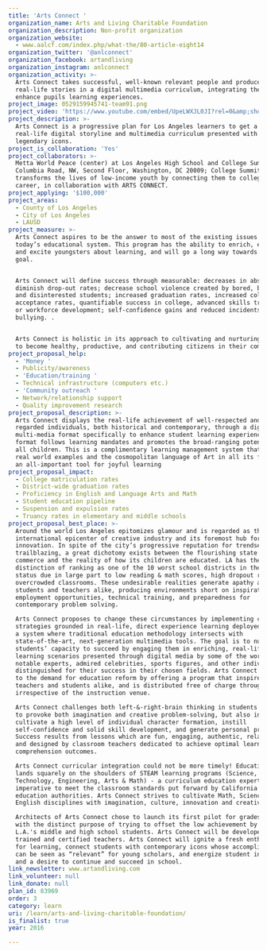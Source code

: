 ```yaml
---
title: 'Arts Connect '
organization_name: Arts and Living Charitable Foundation
organization_description: Non-profit organization
organization_website:
  - www.aalcf.com/index.php/what-the/80-article-eight14
organization_twitter: '@anlconnect'
organization_facebook: artandliving
organization_instagram: anlconnect
organization_activity: >-
  Arts Connect takes successful, well-known relevant people and produces their
  real-life stories in a digital multimedia curriculum, integrating the arts to
  enhance pupils learning experiences.
project_image: 0529159945741-team91.png
project_video: 'https://www.youtube.com/embed/UpeLWXJL0JI?rel=0&amp;showinfo=0'
project_description: >-
  Arts Connect is a progressive plan for Los Angeles learners to get a fresh
  real-life digital storyline and multimedia curriculum presented with LA’s
  legendary icons.
project_is_collaboration: 'Yes'
project_collaborators: >-
  Metta World Peace (center) at Los Angeles High School and College Summit. 1763
  Columbia Road, NW, Second Floor, Washington, DC 20009; College Summit
  transforms the lives of low-income youth by connecting them to college and
  career, in collaboration with ARTS CONNECT.
project_applying: '$100,000'
project_areas:
  - County of Los Angeles
  - City of Los Angeles
  - LAUSD
project_measure: >-
  Arts Connect aspires to be the answer to most of the existing issues facing
  today’s educational system. This program has the ability to enrich, enlighten
  and excite youngsters about learning, and will go a long way towards that
  goal. 


  Arts Connect will define success through measurable: decreases in absenteeism;
  diminish drop-out rates; decrease school violence created by bored, baffled,
  and disinterested students; increased graduation rates, increased college
  acceptance rates, quantifiable success in college, advanced skills training,
  or workforce development; self-confidence gains and reduced incidents of
  bullying. . 


  Arts Connect is holistic in its approach to cultivating and nurturing students
  to become healthy, productive, and contributing citizens in their community!
project_proposal_help:
  - 'Money '
  - Publicity/awareness
  - 'Education/training '
  - Technical infrastructure (computers etc.)
  - 'Community outreach '
  - Network/relationship support
  - Quality improvement research
project_proposal_description: >-
  Arts Connect displays the real-life achievement of well-respected and highly
  regarded individuals, both historical and contemporary, through a digital
  multi-media format specifically to enhance student learning experiences. The
  format follows learning mandates and promotes the broad-ranging potential in
  all children. This is a complimentary learning management system that offers
  real world examples and the cosmopolitan language of Art in all its forms as
  an all-important tool for joyful learning
project_proposal_impact:
  - College matriculation rates
  - District-wide graduation rates
  - Proficiency in English and Language Arts and Math
  - Student education pipeline
  - Suspension and expulsion rates
  - Truancy rates in elementary and middle schools
project_proposal_best_place: >-
  Around the world Los Angeles epitomizes glamour and is regarded as the
  international epicenter of creative industry and its foremost hub for
  innovation. In spite of the city’s progressive reputation for trendsetting and
  trailblazing, a great dichotomy exists between the flourishing state of its
  commerce and the reality of how its children are educated. LA has the dubious
  distinction of ranking as one of the 10 worst school districts in the USA – a
  status due in large part to low reading & math scores, high dropout rate, and
  overcrowded classrooms. These undesirable realities generate apathy among
  students and teachers alike, producing environments short on inspiration,
  employment opportunities, technical training, and preparedness for
  contemporary problem solving.

  Arts Connect proposes to change these circumstances by implementing creative
  strategies grounded in real-life, direct experience learning deployed through
  a system where traditional education methodology intersects with
  state-of-the-art, next-generation multimedia tools. The goal is to nurture
  students’ capacity to succeed by engaging them in enriching, real-life
  learning scenarios presented through digital media by some of the world’s most
  notable experts, admired celebrities, sports figures, and other individuals
  distinguished for their success in their chosen fields. Arts Connect responds
  to the demand for education reform by offering a program that inspires
  teachers and students alike, and is distributed free of charge throughout LA
  irrespective of the instruction venue.

  Arts Connect challenges both left-&-right-brain thinking in students in order
  to provoke both imagination and creative problem-solving, but also in order to
  cultivate a high level of individual character formation, instill
  self-confidence and solid skill development, and generate personal pride. 
  Success results from lessons which are fun, engaging, authentic, relatable,
  and designed by classroom teachers dedicated to achieve optimal learning and
  comprehension outcomes. 

  Arts Connect curricular integration could not be more timely! Education reform
  lands squarely on the shoulders of STEAM learning programs (Science,
  Technology, Engineering, Arts & Math) - a curriculum education experts say is
  imperative to meet the classroom standards put forward by California’s
  education authorities. Arts Connect strives to cultivate Math, Science, and
  English disciplines with imagination, culture, innovation and creativity.

  Architects of Arts Connect chose to launch its first pilot for grades 6-12,
  with the distinct purpose of trying to offset the low achievement by many of
  L.A.'s middle and high school students. Arts Connect will be developed by
  trained and certified teachers. Arts Connect will ignite a fresh enthusiasm
  for learning, connect students with contemporary icons whose accomplishments
  can be seen as “relevant” for young scholars, and energize student interest
  and a desire to continue and succeed in school.
link_newsletter: www.artandliving.com
link_volunteer: null
link_donate: null
plan_id: 83969
order: 3
category: learn
uri: /learn/arts-and-living-charitable-foundation/
is_finalist: true
year: 2016

---
```

